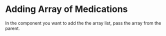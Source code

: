 # Adding Array of Medications

In the component you want to add the the array list, pass the array from the parent. 


